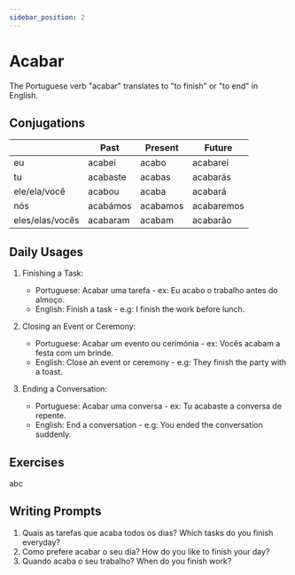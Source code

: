 ```yaml
---
sidebar_position: 2
---
```


# Acabar

The Portuguese verb "acabar" translates to "to finish" or "to end" in English.

## Conjugations

|                 | Past     | Present  | Future     |
| --------------- | -------- | -------- | ---------- |
| eu              | acabei   | acabo    | acabarei   |
| tu              | acabaste | acabas   | acabarás   |
| ele/ela/você    | acabou   | acaba    | acabará    |
| nós             | acabámos | acabamos | acabaremos |
| eles/elas/vocês | acabaram | acabam   | acabarão   |

## Daily Usages

1. Finishing a Task:

   - Portuguese: Acabar uma tarefa - ex: Eu acabo o trabalho antes do almoço.
   - English: Finish a task - e.g: I finish the work before lunch.

2. Closing an Event or Ceremony:

   - Portuguese: Acabar um evento ou cerimónia - ex: Vocês acabam a festa com um brinde.
   - English: Close an event or ceremony - e.g: They finish the party with a toast.

3. Ending a Conversation:

   - Portuguese: Acabar uma conversa - ex: Tu acabaste a conversa de repente.
   - English: End a conversation - e.g: You ended the conversation suddenly.

## Exercises

abc

## Writing Prompts

1. Quais as tarefas que acaba todos os dias? Which tasks do you finish everyday?
2. Como prefere acabar o seu dia? How do you like to finish your day?
3. Quando acaba o seu trabalho? When do you finish work?
